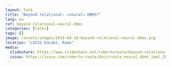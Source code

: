 ```yaml
---
layout: talk
title: "Beyond relational: «neural» DBMS?"
lang: en
ref: beyond-relational-neural-dbms
categories: [talks]
tags: []
image: /assets/images/2019-04-10-beyond-relational-neural-dbms.png
location: "LUISS EnLabs, Rome"
media:
  slideshare: https://www.slideshare.net/robertoreale/beyond-relational-neural-dbms
  issuu: https://issuu.com/roberto-reale/docs/reale_neural_dbms_iaml_20190410
---
```

